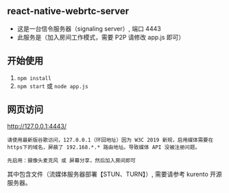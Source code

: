 ## react-native-webrtc-server
- 这是一台信令服务器（signaling server）, 端口 4443
- 此服务是（加入房间工作模式，需要 P2P 请修改 app.js 即可）

## 开始使用

1. `npm install`
2. `npm start`  或  `node app.js`

## 网页访问
http://127.0.0.1:4443/

`请使用最新版谷歌访问，127.0.0.1（环回地址）因为 W3C 2019 新规，启用媒体需要在https下的域名，屏蔽了 192.168.*.* 路由地址。导致媒体 API 没被注册问题。`

`先启用：摄像头麦克风 或 屏幕分享，然后加入房间即可`

其中包含文件（流媒体服务器部署【STUN、TURN】）, 需要请参考 kurento 开源服务器。
